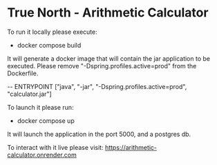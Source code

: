 # True North - Arithmetic Calculator

To run it locally please execute:

- docker compose build

It will generate a docker image that will contain the jar application to be executed. Please remove "-Dspring.profiles.active=prod" from the Dockerfile.

-- ENTRYPOINT ["java", "-jar", "-Dspring.profiles.active=prod", "calculator.jar"]

To launch it please run:

- docker compose up

It will launch the application in the port 5000, and a postgres db.

To interact with it live please visit: https://arithmetic-calculator.onrender.com


